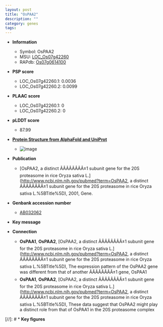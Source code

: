 ```yaml
---
layout: post
title: "OsPAA2"
description: ""
category: genes
tags: 
---
```


* **Information**  
    + Symbol: OsPAA2  
    + MSU: [LOC_Os07g42260](http://rice.plantbiology.msu.edu/cgi-bin/ORF_infopage.cgi?orf=LOC_Os07g42260)  
    + RAPdb: [Os07g0614100](http://rapdb.dna.affrc.go.jp/viewer/gbrowse_details/irgsp1?name=Os07g0614100)  

* **PSP score**  
    + LOC_Os07g42260.1: 0.0036 
    + LOC_Os07g42260.2: 0.0099 

* **PLAAC score**  
    + LOC_Os07g42260.1: 0 
    + LOC_Os07g42260.2: 0 

* **pLDDT score**
    + 87.99

* **[Protein Structure from AlphaFold and UniProt](https://www.uniprot.org/uniprotkb/Q94II8/entry#structure)**
    + ![image](https://ricepsp.github.io/images/Q9/AF-Q94II8-F1.png)

* **Publication**  
    + [OsPAA2, a distinct ÃÂÃÂÃÂÃÂ±1 subunit gene for the 20S proteasome in rice Oryza sativa L.](http://www.ncbi.nlm.nih.gov/pubmed?term=OsPAA2, a distinct ÃÂÃÂÃÂÃÂ±1 subunit gene for the 20S proteasome in rice Oryza sativa L.%5BTitle%5D), 2001, Gene.

* **Genbank accession number**  
    + [AB032062](http://www.ncbi.nlm.nih.gov/nuccore/AB032062)

* **Key message**  

* **Connection**  
    + __OsPAA1__, __OsPAA2__, [OsPAA2, a distinct ÃÂÃÂÃÂÃÂ±1 subunit gene for the 20S proteasome in rice Oryza sativa L.](http://www.ncbi.nlm.nih.gov/pubmed?term=OsPAA2, a distinct ÃÂÃÂÃÂÃÂ±1 subunit gene for the 20S proteasome in rice Oryza sativa L.%5BTitle%5D), The expression pattern of the OsPAA2 gene was different from that of another ÃÂÃÂÃÂÃÂ±1 gene, OsPAA1
    + __OsPAA1__, __OsPAA2__, [OsPAA2, a distinct ÃÂÃÂÃÂÃÂ±1 subunit gene for the 20S proteasome in rice Oryza sativa L.](http://www.ncbi.nlm.nih.gov/pubmed?term=OsPAA2, a distinct ÃÂÃÂÃÂÃÂ±1 subunit gene for the 20S proteasome in rice Oryza sativa L.%5BTitle%5D), These data suggest that OsPAA2 might play a distinct role from that of OsPAA1 in the 20S proteasome complex

[//]: # * **Key figures**  



